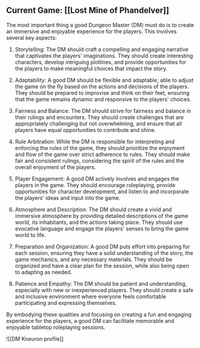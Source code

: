 ## Current Game: [[Lost Mine of Phandelver]]

The most important thing a good Dungeon Master (DM) must do is to create an immersive and enjoyable experience for the players. This involves several key aspects:

1. Storytelling: The DM should craft a compelling and engaging narrative that captivates the players' imaginations. They should create interesting characters, develop intriguing plotlines, and provide opportunities for the players to make meaningful choices that impact the story.

2. Adaptability: A good DM should be flexible and adaptable, able to adjust the game on the fly based on the actions and decisions of the players. They should be prepared to improvise and think on their feet, ensuring that the game remains dynamic and responsive to the players' choices.

3. Fairness and Balance: The DM should strive for fairness and balance in their rulings and encounters. They should create challenges that are appropriately challenging but not overwhelming, and ensure that all players have equal opportunities to contribute and shine.

4. Rule Arbitration: While the DM is responsible for interpreting and enforcing the rules of the game, they should prioritize the enjoyment and flow of the game over strict adherence to rules. They should make fair and consistent rulings, considering the spirit of the rules and the overall enjoyment of the players.

5. Player Engagement: A good DM actively involves and engages the players in the game. They should encourage roleplaying, provide opportunities for character development, and listen to and incorporate the players' ideas and input into the game.

6. Atmosphere and Description: The DM should create a vivid and immersive atmosphere by providing detailed descriptions of the game world, its inhabitants, and the actions taking place. They should use evocative language and engage the players' senses to bring the game world to life.

7. Preparation and Organization: A good DM puts effort into preparing for each session, ensuring they have a solid understanding of the story, the game mechanics, and any necessary materials. They should be organized and have a clear plan for the session, while also being open to adapting as needed.

8. Patience and Empathy: The DM should be patient and understanding, especially with new or inexperienced players. They should create a safe and inclusive environment where everyone feels comfortable participating and expressing themselves.

By embodying these qualities and focusing on creating a fun and engaging experience for the players, a good DM can facilitate memorable and enjoyable tabletop roleplaying sessions.

![[DM Kneuron profile]]

